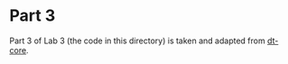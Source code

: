 # Part 3

Part 3 of Lab 3 (the code in this directory) is taken and adapted from
[dt-core](https://github.com/duckietown/dt-core).

